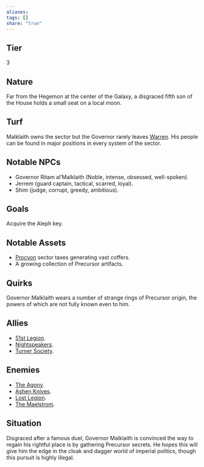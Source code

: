 ```yaml
---
aliases: 
tags: []
share: "true"
---
```

## Tier

3

## Nature

Far from the Hegemon at the center of the Galaxy, a disgraced fifth son of the House holds a small seat on a local moon.

## Turf

Malklaith owns the sector but the Governor rarely leaves [Warren](Warren.md). His people can be found in major positions in every system of the sector.

## Notable NPCs

- Governor Ritam al’Malklaith (Noble, intense, obsessed, well-spoken).
- Jerrem (guard captain, tactical, scarred, loyal).
- Shim (judge, corrupt, greedy, ambitious).


## Goals

Acquire the Aleph key.

## Notable Assets

- [Procyon](Procyon.md) sector taxes generating vast coffers.
- A growing collection of Precursor artifacts.


## Quirks

Governor Malklaith wears a number of strange rings of Precursor origin, the powers of which are not fully known even to him.

## Allies

- [51st Legion](51st%20Legion.md).
- [Nightspeakers](Nightspeakers.md).
- [Turner Society](Turner%20Society.md).


## Enemies

- [The Agony](The%20Agony.md).
- [Ashen Knives](Ashen%20Knives.md).
- [Lost Legion](Lost%20Legion.md).
- [The Maelstrom](The%20Maelstrom.md).


## Situation

Disgraced after a famous duel, Governor Malklaith is convinced the way to regain his rightful place is by gathering Precursor secrets. He hopes this will give him the edge in the cloak and dagger world of imperial politics, though this pursuit is highly illegal.

